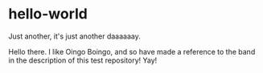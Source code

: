 # hello-world

Just another, it's just another daaaaaay.

Hello there. I like Oingo Boingo, and so have made a reference to the band in the description of this test repository! Yay!
